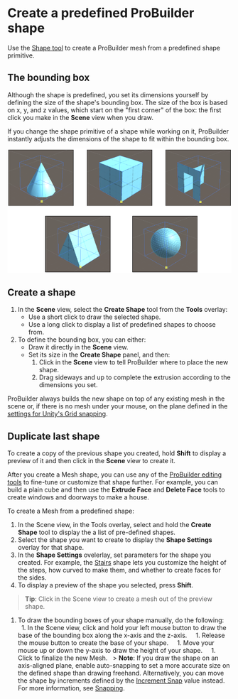 # Create a predefined ProBuilder shape

Use the [Shape tool](shape-tool.md) to create a ProBuilder mesh from a predefined shape primitive. 

## The bounding box

Although the shape is predefined, you set its dimensions yourself by defining the size of the shape's bounding box. The size of the box is based on x, y, and z values, which start on the "first corner" of the box: the first click you make in the **Scene** view when you draw. 

If you change the shape primitive of a shape while working on it, ProBuilder instantly adjusts the dimensions of the shape to fit within the bounding box.

![Previews of various shapes inside the same bounding box](images/shapes-bboxes.png)

## Create a shape

1. In the **Scene** view, select the **Create Shape** tool from the **Tools** overlay:
    * Use a short click to draw the selected shape.
    * Use a long click to display a list of predefined shapes to choose from.
1. To define the bounding box, you can either:
    * Draw it directly in the **Scene** view.
    * Set its size in the **Create Shape** panel, and then:
        1. Click in the **Scene** view to tell ProBuilder where to place the new shape. 
        1. Drag sideways and up to complete the extrusion according to the dimensions you set.

ProBuilder always builds the new shape on top of any existing mesh in the scene or, if there is no mesh under your mouse, on the plane defined in the [settings for Unity's Grid snapping](https://docs.unity3d.com/Manual/GridSnapping.html).

## Duplicate last shape

To create a copy of the previous shape you created, hold **Shift** to display a preview of it and then click in the **Scene** view to create it. 

After you create a Mesh shape, you can use any of the [ProBuilder editing tools](workflow-edit.md) to fine-tune or customize that shape further. For example, you can build a plain cube and then use the **Extrude Face** and **Delete Face** tools to create windows and doorways to make a house.

To create a Mesh from a predefined shape:  

1. In the Scene view, in the Tools overlay, select and hold the **Create Shape** tool to display the a list of pre-defined shapes. 
1. Select the shape you want to create to display the **Shape Settings** overlay for that shape. 
1. In the **Shape Settings** ovelerlay, set parameters for the shape you created. For example, the [Stairs](Stair.md) shape lets you customize the height of the steps, how curved to make them, and whether to create faces for the sides. 
1. To display a preview of the shape you selected, press **Shift**. 
> **Tip**: Click in the Scene view to create a mesh out of the preview shape. 
1. To draw the bounding boxes of your shape manually, do the following: 
    1. In the Scene view, click and hold your left mouse button to draw the base of the bounding box along the x-axis and the z-axis.
    1. Release the mouse button to create the base of your shape.
    1. Move your mouse up or down the y-axis to draw the height of your shape.
    1. Click to finalize the new Mesh.
  > **Note**: If you draw the shape on an axis-aligned plane, enable auto-snapping to set a more accurate size on the defined shape than drawing freehand. Alternatively, you can move the shape by increments defined by the [Increment Snap](https://docs.unity3d.com/Manual/GridSnapping.html#grid-and-snap) value instead. For more information, see [Snapping](shape-tool.md#Snapping). 